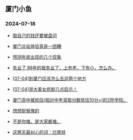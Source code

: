 ## 厦门小鱼 
### 2024-07-18

+ [取自己的钱还要被盘问](http://bbs.xmfish.com/read-htm-tid-18214010.html)

+ [厦门北站体验真是一团糟](http://bbs.xmfish.com/read-htm-tid-18214098.html)

+ [预测年底出现的几个现象](http://bbs.xmfish.com/read-htm-tid-18214136.html)

+ [失业了,88年的我失业了，上有老，下有小，怎么办。](http://bbs.xmfish.com/read-htm-tid-18214265.html)

+ [[07-04]到厦门应该怎么去这两个地方](http://bbs.xmfish.com/read-htm-tid-18214095.html)

+ [[07-04]浙大美女悲剧几点启示！](http://bbs.xmfish.com/read-htm-tid-18214323.html)

+ [厦门高中被低估(相对中考录取分数低估10分+)的2所学校。](http://bbs.xmfish.com/read-htm-tid-18214202.html)

+ [想想挺惭愧的](http://bbs.xmfish.com/read-htm-tid-18214120.html)

+ [不是你难，是大家都难。](http://bbs.xmfish.com/read-htm-tid-18214061.html)

+ [这两天最纠心的词：烂尾娃](http://bbs.xmfish.com/read-htm-tid-18214388.html)

